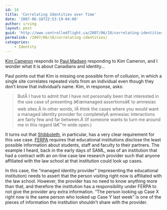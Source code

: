 ```yaml
---
id: 14
title: 'Correlating Identities over Time'
date: '2007-06-18T22:53:19-04:00'
author: irving
layout: post
guid: 'http://www.controlledflight.ca/2007/06/18/correlating-identities/'
permalink: /2007/06/18/correlating-identities/
categories:
    - Identity
---
```


[Kim Cameron](http://www.identityblog.com/?p=806) responds to [Paul Madsen](http://connectid.blogspot.com/2007/06/colluding-with-yourself.html) responding to Kim Cameron, and I wonder what it is about Canadians and identity…

Paul points out that Kim is missing one possible form of collusion, in which a single site correlates repeated visits from an individual even though they don’t know that individual’s name. Kim, in response, asks:

> ButÂ I have to admit that I have not personally been that interested in the use case of presenting â€œmanaged assertionsâ€&#157; to amnesiac web sites.Â In other words, IÂ think the cases where you would want a managed identity provider for completelyÂ amnesiac interactions are fairly few and far between.Â (If someone wants to turn me around me in this regard Iâ€™m wide open.)

It turns out that [Shibboleth](http://shibboleth.internet2.edu/), in particular, has a very clear requirement for this use case. [FERPA](http://www.ed.gov/policy/gen/guid/fpco/ferpa/index.html) requires that educational institutions disclose the least possible information about students, staff and faculty to their partners. The example I heard, back in the early days of SAML, was of an institution that had a contract with an on-line case law research provider such that anyone affiliated with the law school at that institution could look up cases.

In this case, the “managed identity provider” (representing the educational institution) needs to assert that the person visiting right now is affiliated with the law school. However, the provider has no need to know anything more than that, and therefore the institution has a responsibility under FERPA to not give the provider any extra information. “The person looking up Case X right now is the same person who looked up Case Y last week” is one of the pieces of information the institution shouldn’t share with the provider.